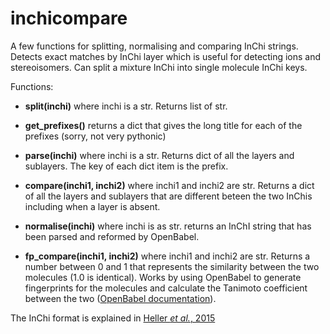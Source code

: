 # inchicompare
A few functions for splitting, normalising and comparing InChi strings. Detects exact matches by InChi layer which is useful for detecting ions and stereoisomers. Can split a mixture InChi into single molecule InChi keys.

Functions:
* __split(inchi)__ where inchi is a str. Returns list of str.

* __get_prefixes()__ returns a dict that gives the long title for each of the prefixes (sorry, not very pythonic)

* __parse(inchi)__ where inchi is a str. Returns dict of all the layers and sublayers. The key of each dict item is the prefix.

* __compare(inchi1, inchi2)__ where inchi1 and inchi2 are str. Returns a dict of all the layers and sublayers that are different beteen the two InChis including when a layer is absent.

* __normalise(inchi)__ where inchi is as str. returns an InChI string that has been parsed and reformed by OpenBabel.

* __fp_compare(inchi1, inchi2)__ where inchi1 and inchi2 are str. Returns a number between 0 and 1 that represents the similarity between the two molecules (1.0 is identical). Works by using OpenBabel to generate fingerprints for the molecules and calculate the Tanimoto coefficient between the two ([OpenBabel documentation](https://openbabel.org/wiki/Tutorial:Fingerprints)).

The InChi format is explained in [Heller *et al.*, 2015](https://www.ncbi.nlm.nih.gov/pmc/articles/PMC4486400/)
